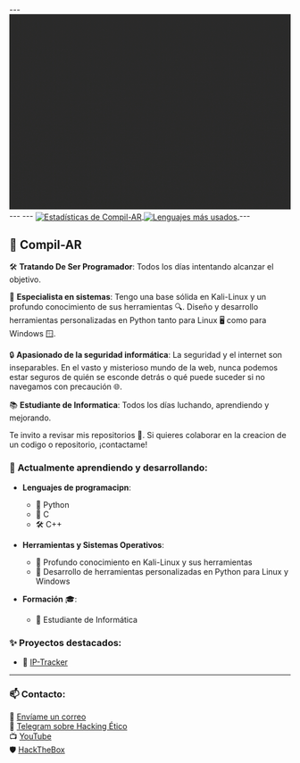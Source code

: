 <div align="left">
---
<img src="https://github.com/Compil-AR/Compil-AR/blob/main/lg.gif" width="1000" height="350">
---
---
<a href="https://github.com/Compil-AR">
  <img align="center" src="https://github-readme-stats.vercel.app/api?username=Compil-AR&show_icons=true&include_all_commits=true&theme=radical" alt="Estadísticas de Compil-AR" />
</a>
<a href="https://github.com/Compil-AR">
  <img align="center" src="https://github-readme-stats.vercel.app/api/top-langs/?username=Compil-AR&theme=radical&layout=compact" alt="Lenguajes más usados" />
</a>
---

## 👤 **Compil-AR**  

🛠 **Tratando De Ser Programador**: Todos los días intentando alcanzar el objetivo.

🐧 **Especialista en sistemas**: Tengo una base sólida en Kali-Linux y un profundo conocimiento de sus herramientas 🔍. Diseño y desarrollo herramientas personalizadas en Python tanto para Linux 🖥️ como para Windows 🪟.

🔒 **Apasionado de la seguridad informática**: La seguridad y el internet son inseparables. En el vasto y misterioso mundo de la web, nunca podemos estar seguros de quién se esconde detrás o qué puede suceder si no navegamos con precaución 🌐.

📚 **Estudiante de Informatica**: Todos los días luchando, aprendiendo y mejorando.

Te invito a revisar mis repositorios 📁. Si quieres colaborar en la creacion de un codigo o repositorio, ¡contactame!

### 🌱 **Actualmente aprendiendo y desarrollando**:
- **Lenguajes de programacipn**: 
  - 🐍 Python 
  - 🔧 C 
  - 🛠 C++
  
- **Herramientas y Sistemas Operativos**:
  - 🐧 Profundo conocimiento en Kali-Linux y sus herramientas
  - 📜 Desarrollo de herramientas personalizadas en Python para Linux y Windows
  
- **Formación** 🎓:
  - 💼 Estudiante de Informática

### ✨ **Proyectos destacados**:
- 📌 [IP-Tracker](https://github.com/Compil-AR/IP-Tracker)

---

### 📫 **Contacto**:

📧 [Envíame un correo](mailto:G4m3overk1ll@gmail.com)  
🔗 [Telegram sobre Hacking Ético](https://t.me/HackingeticoARG)  
📺 [YouTube](https://www.youtube.com/channel/UCKYeFAHAQO2nwQRkSZfcT_A)  
🛡 [HackTheBox](https://app.hackthebox.com/profile/overview)

</div>






